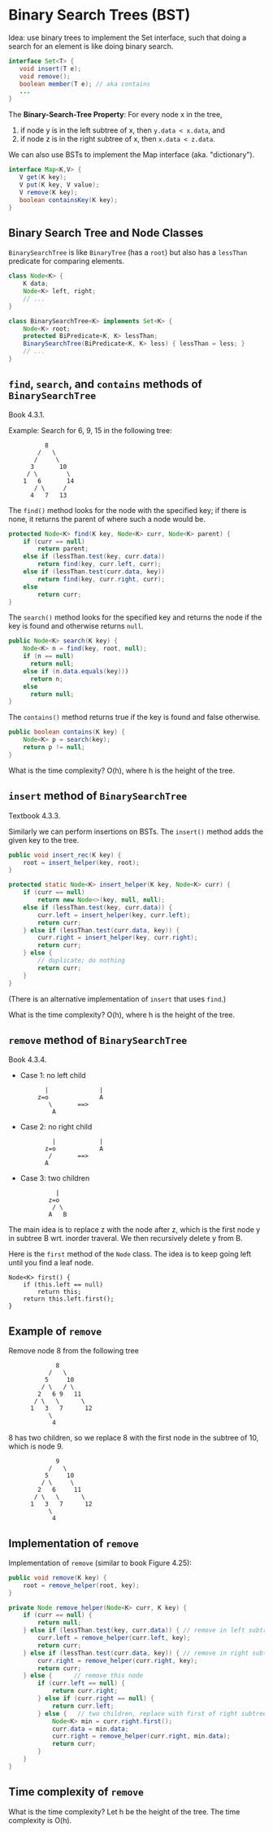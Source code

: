 # Binary Search Trees (BST)

Idea: use binary trees to implement the Set interface, such that doing
a search for an element is like doing binary search.

```java
interface Set<T> {
   void insert(T e);
   void remove();
   boolean member(T e); // aka contains
   ...
}
```

The **Binary-Search-Tree Property**:
For every node x in the tree,
1. if node y is in the left subtree of x, then `y.data < x.data`, and
2. if node z is in the right subtree of x, then `x.data < z.data`.

We can also use BSTs to implement the Map interface (aka. "dictionary").

```java
interface Map<K,V> {
   V get(K key);
   V put(K key, V value);
   V remove(K key);
   boolean containsKey(K key);
}
```

## Binary Search Tree and Node Classes

`BinarySearchTree` is like `BinaryTree` (has a `root`) but also
has a `lessThan` predicate for comparing elements.

``` java
class Node<K> {
    K data;
    Node<K> left, right;
    // ...
}

class BinarySearchTree<K> implements Set<K> {
    Node<K> root;
    protected BiPredicate<K, K> lessThan;
	BinarySearchTree(BiPredicate<K, K> less) { lessThan = less; }
    // ...
}
```

## `find`, `search`, and `contains` methods of `BinarySearchTree`

Book 4.3.1.

Example: Search for 6, 9, 15 in the following tree:

```
          8
        /   \
       /     \
      3       10
     / \        \
    1   6       14
       / \     /
      4   7   13
```

The `find()` method looks for the node with the specified key; if there is none,
it returns the parent of where such a node would be.

```java
protected Node<K> find(K key, Node<K> curr, Node<K> parent) {
	if (curr == null)
		return parent;
	else if (lessThan.test(key, curr.data))
		return find(key, curr.left, curr);
	else if (lessThan.test(curr.data, key))
		return find(key, curr.right, curr);
	else
		return curr;
}
```

The `search()` method looks for the specified key and returns the node
if the key is found and otherwise returns `null`.

```java
public Node<K> search(K key) {
	Node<K> n = find(key, root, null);
	if (n == null)
	  return null;
	else if (n.data.equals(key)))
	  return n;
	else
	  return null;
}
```

The `contains()` method returns true if the key is found and false otherwise.

```java
public boolean contains(K key) {
	Node<K> p = search(key);
	return p != null;
}
```

What is the time complexity? O(h), where h is the height of the tree.

## `insert` method of `BinarySearchTree`

Textbook 4.3.3.

Similarly we can perform insertions on BSTs. The `insert()` method
adds the given key to the tree.

```java
public void insert_rec(K key) {
	root = insert_helper(key, root);
}

protected static Node<K> insert_helper(K key, Node<K> curr) {
	if (curr == null)
		return new Node<>(key, null, null);
	else if (lessThan.test(key, curr.data)) {
		curr.left = insert_helper(key, curr.left);
        return curr;
	} else if (lessThan.test(curr.data, key)) {
		curr.right = insert_helper(key, curr.right);
        return curr;
	} else {
		// duplicate; do nothing
        return curr;
	}
}
```

(There is an alternative implementation of `insert` that uses `find`.)

What is the time complexity? O(h), where h is the height of the tree.


## `remove`  method of `BinarySearchTree`

Book 4.3.4.

* Case 1: no left child

```
          |              |
        z=o              A
           \       ==>
            A
```

* Case 2: no right child

```
            |            |
          z=o            A
           /       ==>
          A
```

* Case 3: two children

```
             |
           z=o
            / \
           A   B
```

The main idea is to replace z with the node after z, which is the
first node y in subtree B wrt. inorder traveral. We then recursively
delete y from B.

Here is the `first` method of the `Node` class. The idea is to keep going
left until you find a leaf node.

```
Node<K> first() {
    if (this.left == null)
        return this;
    return this.left.first();
}
```


## Example of `remove`

Remove node 8 from the following tree

```
             8
           /   \
          5     10
         / \   / \
        2   6 9   11
       / \   \      \
      1   3   7      12
           \
            4
```

8 has two children, so we replace 8 with the first node in the subtree of 10,
which is node 9.

```
             9
           /   \
          5     10
         / \     \
        2   6     11
       / \   \      \
      1   3   7      12
           \
            4
```

## Implementation of `remove`

Implementation of `remove` (similar to book Figure 4.25):

```java
public void remove(K key) {
	root = remove_helper(root, key);
}

private Node remove_helper(Node<K> curr, K key) {
	if (curr == null) {
		return null;
	} else if (lessThan.test(key, curr.data)) { // remove in left subtree
		curr.left = remove_helper(curr.left, key);
		return curr;
	} else if (lessThan.test(curr.data, key)) { // remove in right subtree
		curr.right = remove_helper(curr.right, key);
		return curr;
	} else {      // remove this node
		if (curr.left == null) {
			return curr.right;
		} else if (curr.right == null) {
			return curr.left;
		} else {   // two children, replace with first of right subtree
			Node<K> min = curr.right.first();
			curr.data = min.data;
			curr.right = remove_helper(curr.right, min.data);
			return curr;
		}
	}
}
```

## Time complexity of `remove`

What is the time complexity? 
Let h be the height of the tree.
The time complexity is O(h).


